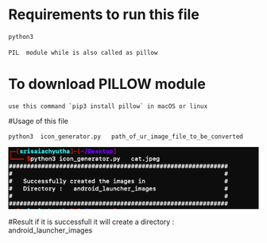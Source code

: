 # **Requirements to run this file**

	python3 

	PIL  module while is also called as pillow
# **To download PILLOW module**
	use this command `pip3 install pillow` in macOS or linux
#Usage of this file

	python3  icon_generator.py   path_of_ur_image_file_to_be_converted
![](working.png)
	
	
#Result
	if it is successfull it will create a 
	directory : android_launcher_images
